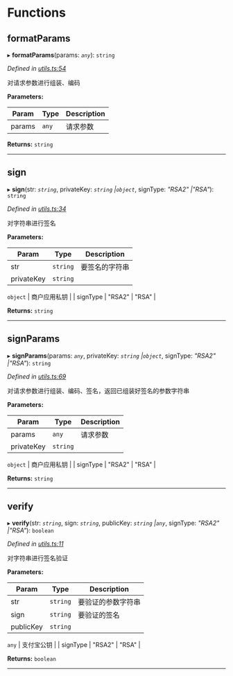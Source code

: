 

# Functions

<a id="formatparams"></a>

##  formatParams

▸ **formatParams**(params: *`any`*): `string`

*Defined in [utils.ts:54](https://github.com/yc-node-typescript/alipay/blob/698a611/src/utils.ts#L54)*

对请求参数进行组装、编码

**Parameters:**

| Param | Type | Description |
| ------ | ------ | ------ |
| params | `any` |  请求参数 |

**Returns:** `string`

___
<a id="sign"></a>

##  sign

▸ **sign**(str: *`string`*, privateKey: *`string` |`object`*, signType: *"RSA2" |"RSA"*): `string`

*Defined in [utils.ts:34](https://github.com/yc-node-typescript/alipay/blob/698a611/src/utils.ts#L34)*

对字符串进行签名

**Parameters:**

| Param | Type | Description |
| ------ | ------ | ------ |
| str | `string` |  要签名的字符串 |
| privateKey | `string` |
`object`
 |  商户应用私钥 |
| signType | "RSA2" |
"RSA"
 | 

**Returns:** `string`

___
<a id="signparams"></a>

##  signParams

▸ **signParams**(params: *`any`*, privateKey: *`string` |`object`*, signType: *"RSA2" |"RSA"*): `string`

*Defined in [utils.ts:69](https://github.com/yc-node-typescript/alipay/blob/698a611/src/utils.ts#L69)*

对请求参数进行组装、编码、签名，返回已组装好签名的参数字符串

**Parameters:**

| Param | Type | Description |
| ------ | ------ | ------ |
| params | `any` |  请求参数 |
| privateKey | `string` |
`object`
 |  商户应用私钥 |
| signType | "RSA2" |
"RSA"
 | 

**Returns:** `string`

___
<a id="verify"></a>

##  verify

▸ **verify**(str: *`string`*, sign: *`string`*, publicKey: *`string` |`any`*, signType: *"RSA2" |"RSA"*): `boolean`

*Defined in [utils.ts:11](https://github.com/yc-node-typescript/alipay/blob/698a611/src/utils.ts#L11)*

对字符串进行签名验证

**Parameters:**

| Param | Type | Description |
| ------ | ------ | ------ |
| str | `string` |  要验证的参数字符串 |
| sign | `string` |  要验证的签名 |
| publicKey | `string` |
`any`
 |  支付宝公钥 |
| signType | "RSA2" |
"RSA"
 | 

**Returns:** `boolean`

___

